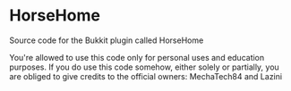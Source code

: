 # HorseHome
Source code for the Bukkit plugin called HorseHome

You're allowed to use this code only for personal uses and education purposes. If you do use this code somehow, either solely or partially, you are obliged to give credits to the official owners: MechaTech84 and Lazini
